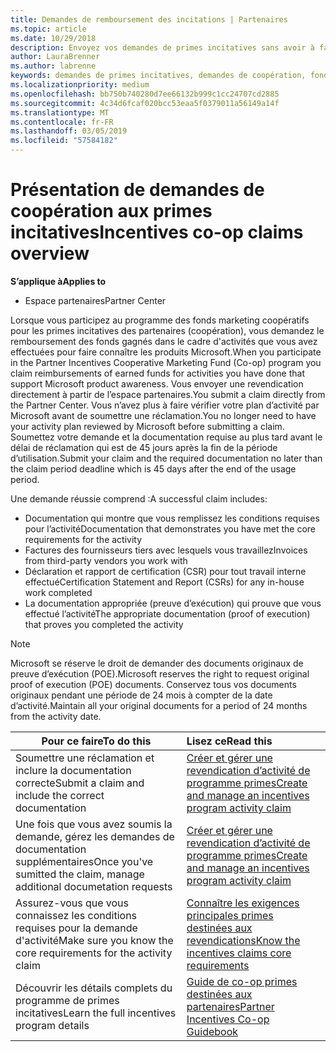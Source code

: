 ```yaml
---
title: Demandes de remboursement des incitations | Partenaires
ms.topic: article
ms.date: 10/29/2018
description: Envoyez vos demandes de primes incitatives sans avoir à faire vérifier votre plan d'activité auparavant.
author: LauraBrenner
ms.author: labrenne
keywords: demandes de primes incitatives, demandes de coopération, fonds de coopération
ms.localizationpriority: medium
ms.openlocfilehash: bb750b740280d7ee66132b999c1cc24707cd2885
ms.sourcegitcommit: 4c34d6fcaf020bcc53eaa5f0379011a56149a14f
ms.translationtype: MT
ms.contentlocale: fr-FR
ms.lasthandoff: 03/05/2019
ms.locfileid: "57584182"
---
```

# <a name="incentives-co-op-claims-overview"></a><span data-ttu-id="a748b-104">Présentation de demandes de coopération aux primes incitatives</span><span class="sxs-lookup"><span data-stu-id="a748b-104">Incentives co-op claims overview</span></span>

<span data-ttu-id="a748b-105">**S’applique à**</span><span class="sxs-lookup"><span data-stu-id="a748b-105">**Applies to**</span></span>

- <span data-ttu-id="a748b-106">Espace partenaires</span><span class="sxs-lookup"><span data-stu-id="a748b-106">Partner Center</span></span>

<span data-ttu-id="a748b-107">Lorsque vous participez au programme des fonds marketing coopératifs pour les primes incitatives des partenaires (coopération), vous demandez le remboursement des fonds gagnés dans le cadre d'activités que vous avez effectuées pour faire connaître les produits Microsoft.</span><span class="sxs-lookup"><span data-stu-id="a748b-107">When you participate in the  Partner Incentives Cooperative Marketing Fund (Co-op) program you claim reimbursements of earned funds for activities you have done that support Microsoft product awareness.</span></span> <span data-ttu-id="a748b-108">Vous envoyer une revendication directement à partir de l’espace partenaires.</span><span class="sxs-lookup"><span data-stu-id="a748b-108">You submit a claim directly from the Partner Center.</span></span> <span data-ttu-id="a748b-109">Vous n’avez plus à faire vérifier votre plan d’activité par Microsoft avant de soumettre une réclamation.</span><span class="sxs-lookup"><span data-stu-id="a748b-109">You no longer need to have your activity plan reviewed by Microsoft before submitting a claim.</span></span> <span data-ttu-id="a748b-110">Soumettez votre demande et la documentation requise au plus tard avant le délai de réclamation qui est de 45 jours après la fin de la période d’utilisation.</span><span class="sxs-lookup"><span data-stu-id="a748b-110">Submit your claim and the required documentation no later than the claim period deadline which is 45 days after the end of the usage period.</span></span> 

<span data-ttu-id="a748b-111">Une demande réussie comprend :</span><span class="sxs-lookup"><span data-stu-id="a748b-111">A successful claim includes:</span></span>

- <span data-ttu-id="a748b-112">Documentation qui montre que vous remplissez les conditions requises pour l’activité</span><span class="sxs-lookup"><span data-stu-id="a748b-112">Documentation that demonstrates you have met the core requirements for the activity</span></span>
- <span data-ttu-id="a748b-113">Factures des fournisseurs tiers avec lesquels vous travaillez</span><span class="sxs-lookup"><span data-stu-id="a748b-113">Invoices from third-party vendors you work with</span></span>
- <span data-ttu-id="a748b-114">Déclaration et rapport de certification (CSR) pour tout travail interne effectué</span><span class="sxs-lookup"><span data-stu-id="a748b-114">Certification Statement and Report (CSRs) for any in-house work completed</span></span>
- <span data-ttu-id="a748b-115">La documentation appropriée (preuve d’exécution) qui prouve que vous effectué l’activité</span><span class="sxs-lookup"><span data-stu-id="a748b-115">The appropriate documentation (proof of execution) that proves you completed the activity</span></span> 

>[!NOTE]
><span data-ttu-id="a748b-116">Microsoft se réserve le droit de demander des documents originaux de preuve d’exécution (POE).</span><span class="sxs-lookup"><span data-stu-id="a748b-116">Microsoft reserves the right to request original proof of execution (POE) documents.</span></span> <span data-ttu-id="a748b-117">Conservez tous vos documents originaux pendant une période de 24 mois à compter de la date d’activité.</span><span class="sxs-lookup"><span data-stu-id="a748b-117">Maintain all your original documents for a period of 24 months from the activity date.</span></span> 

|<span data-ttu-id="a748b-118">**Pour ce faire**</span><span class="sxs-lookup"><span data-stu-id="a748b-118">**To do this**</span></span>   |<span data-ttu-id="a748b-119">**Lisez ce**</span><span class="sxs-lookup"><span data-stu-id="a748b-119">**Read this**</span></span>   |
|-----------------|:--------------------------------------|
|<span data-ttu-id="a748b-120">Soumettre une réclamation et inclure la documentation correcte</span><span class="sxs-lookup"><span data-stu-id="a748b-120">Submit a claim and include the correct documentation</span></span>|[<span data-ttu-id="a748b-121">Créer et gérer une revendication d’activité de programme primes</span><span class="sxs-lookup"><span data-stu-id="a748b-121">Create and manage an incentives program activity claim</span></span>](create-incentives-claims.md)|
|<span data-ttu-id="a748b-122">Une fois que vous avez soumis la demande, gérez les demandes de documentation supplémentaires</span><span class="sxs-lookup"><span data-stu-id="a748b-122">Once you've sumitted the claim, manage additional documetation requests</span></span>|[<span data-ttu-id="a748b-123">Créer et gérer une revendication d’activité de programme primes</span><span class="sxs-lookup"><span data-stu-id="a748b-123">Create and manage an incentives program activity claim</span></span>](create-incentives-claims.md)  |
|<span data-ttu-id="a748b-124">Assurez-vous que vous connaissez les conditions requises pour la demande d'activité</span><span class="sxs-lookup"><span data-stu-id="a748b-124">Make sure you know the core requirements for the activity claim</span></span>|[<span data-ttu-id="a748b-125">Connaître les exigences principales primes destinées aux revendications</span><span class="sxs-lookup"><span data-stu-id="a748b-125">Know the incentives claims core requirements</span></span>](core-requirements.md)   |
|<span data-ttu-id="a748b-126">Découvrir les détails complets du programme de primes incitatives</span><span class="sxs-lookup"><span data-stu-id="a748b-126">Learn the full incentives program details</span></span>|[<span data-ttu-id="a748b-127">Guide de co-op primes destinées aux partenaires</span><span class="sxs-lookup"><span data-stu-id="a748b-127">Partner Incentives Co-op Guidebook</span></span>](https://assets.microsoft.com/coop-guidebook.pdf)
                                                                                 
                                   
